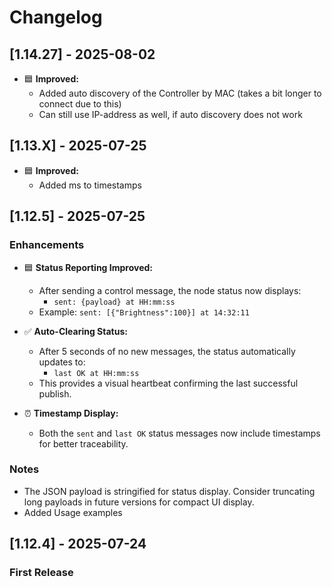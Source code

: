 # Changelog

## [1.14.27] - 2025-08-02
- 🟦 **Improved:**
    - Added auto discovery of the Controller by MAC (takes a bit longer to connect due to this)
    - Can still use IP-address as well, if auto discovery does not work


## [1.13.X] - 2025-07-25
- 🟦 **Improved:**
    - Added ms to timestamps

## [1.12.5] - 2025-07-25

### Enhancements

- 🟦 **Status Reporting Improved:**
  - After sending a control message, the node status now displays:
    - `sent: {payload} at HH:mm:ss`
  - Example: `sent: [{"Brightness":100}] at 14:32:11`

- ✅ **Auto-Clearing Status:**
  - After 5 seconds of no new messages, the status automatically updates to:
    - `last OK at HH:mm:ss`
  - This provides a visual heartbeat confirming the last successful publish.

- ⏰ **Timestamp Display:**
  - Both the `sent` and `last OK` status messages now include timestamps for better traceability.

### Notes

- The JSON payload is stringified for status display. Consider truncating long payloads in future versions for compact UI display.
- Added Usage examples

## [1.12.4] - 2025-07-24

### First Release